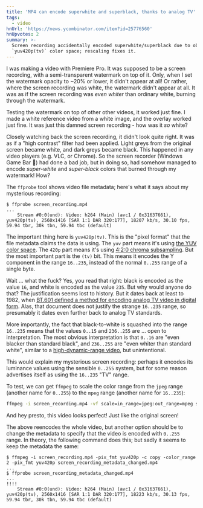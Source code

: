 ```yaml
---
title: 'MP4 can encode superwhite and superblack, thanks to analog TV'
tags:
  - video
hnUrl: 'https://news.ycombinator.com/item?id=25776560'
hnUpvotes: 2
summary: >-
  Screen recording accidentally encoded superwhite/superblack due to obsolete
  `yuv420p(tv)` color space; rescaling fixes it.
---
```


I was making a video with Premiere Pro.
It was supposed to be a screen recording, with a semi-transparent watermark on top of it.
Only, when I set the watermark opacity to ~20% or lower, it didn't appear at all!
Or rather, where the screen recording was white, the watermark didn't appear at all.
It was as if the screen recording was _even whiter_ than ordinary white,
burning through the watermark.

Testing the watermark on top of other other videos, it worked just fine.
I made a white reference video from a white image, and the overlay worked just fine.
It was just this damned screen recording - how was it _so_ white?

Closely watching back the screen recording, it didn't look quite right.
It was as if a "high contrast" filter had been applied.
Light greys from the original screen became white, and dark greys became black.
This happened in any video players (e.g. VLC, or Chrome).
So the screen recorder (Windows Game Bar 🤔) had done a bad job,
but in doing so, had somehow managed to encode _super-white_ and _super-black_ colors
that burned through my watermark!
How?

The `ffprobe` tool shows video file metadata;
here's what it says about my mysterious recording:

```shell
$ ffprobe screen_recording.mp4
...
    Stream #0:0(und): Video: h264 (Main) (avc1 / 0x31637661), yuv420p(tv), 2560x1416 [SAR 1:1 DAR 320:177], 18207 kb/s, 30.10 fps, 59.94 tbr, 30k tbn, 59.94 tbc (default)
```

The important thing here is `yuv420p(tv)`.
This is the "pixel format" that the file metadata claims the data is using.
The `yuv` part means it's using [the YUV color space](https://en.wikipedia.org/wiki/YUV).
The `420p` part means it's using [4:2:0 chroma subsampling](https://en.wikipedia.org/wiki/Chroma_subsampling#4:2:0).
But the most important part is the `(tv)` bit.
This means it encodes the Y component in the range `16..235`, instead of the normal `0..255` range of a single byte.

Wait ... what the fuck?
Yes, you read that right:
black is encoded as the value `16`,
and white is encoded as the value `235`.
But why would anyone do that?
The justification seems lost to history.
But it dates back at least to 1982, when [BT.601 defined a method for encoding analog TV video in digital form](https://en.wikipedia.org/wiki/Rec._601).
Alas, that document does not justify the strange `16..235` range,
so presumably it dates even further back to analog TV standards.

More importantly,
the fact that black-to-white is squashed into the range `16..235`
means that the values `0..15` and `236..255` are ... open to interpretation.
The most obvious interpretation is that `0..16` are "even blacker than standard black",
and `236..255` are "even whiter than standard white",
similar to a [high-dynamic-range video](https://en.wikipedia.org/wiki/High-dynamic-range_video),
but unintentional.

This would explain my mysterious screen recording:
perhaps it encodes its luminance values using the sensible `0..255` system,
but for some reason advertises itself as using the `16..235` "TV" range.

To test, we can get `ffmpeg` to scale the color range
from the `jpeg` range (another name for `0..255`)
to the `mpeg` range (another name for `16..235`):

```bash
ffmpeg -i screen_recording.mp4 -vf scale=in_range=jpeg:out_range=mpeg screen_recording_reencoded.mp4
```

And hey presto, this video looks perfect! Just like the original screen!

The above reencodes the whole video, but another option should be to change the metadata
to specify that the video is encoded with `0..255` range.
In theory, the following command does this;
but sadly it seems to keep the metadata the same:

```shell
$ ffmpeg -i screen_recording.mp4 -pix_fmt yuv420p -c copy -color_range 2 -pix_fmt yuv420p screen_recording_metadata_changed.mp4
...
$ ffprobe screen_recording_metadata_changed.mp4
...                                                                  !!!!
    Stream #0:0(und): Video: h264 (Main) (avc1 / 0x31637661), yuv420p(tv), 2560x1416 [SAR 1:1 DAR 320:177], 18223 kb/s, 30.13 fps, 59.94 tbr, 30k tbn, 59.94 tbc (default)
```
